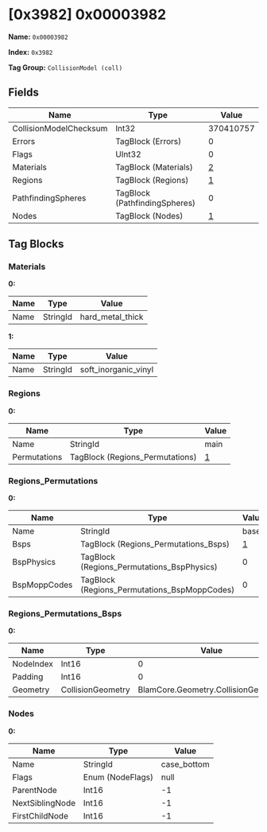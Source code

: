 # [0x3982] 0x00003982

**Name:** ```0x00003982```

**Index:** ```0x3982```

**Tag Group:** ```CollisionModel (coll)```

## Fields

Name	| Type	| Value
---	|---	|---	|
CollisionModelChecksum	|Int32	|370410757
Errors	|TagBlock (Errors)	|0
Flags	|UInt32	|0
Materials	|TagBlock (Materials)	|[2](#materials)
Regions	|TagBlock (Regions)	|[1](#regions)
PathfindingSpheres	|TagBlock (PathfindingSpheres)	|0
Nodes	|TagBlock (Nodes)	|[1](#nodes)


## Tag Blocks

### Materials

**0:**

Name	| Type	| Value
---	|---	|---	|
Name	|StringId	|hard_metal_thick


**1:**

Name	| Type	| Value
---	|---	|---	|
Name	|StringId	|soft_inorganic_vinyl


### Regions

**0:**

Name	| Type	| Value
---	|---	|---	|
Name	|StringId	|main
Permutations	|TagBlock (Regions_Permutations)	|[1](#regions_permutations)


### Regions_Permutations

**0:**

Name	| Type	| Value
---	|---	|---	|
Name	|StringId	|base
Bsps	|TagBlock (Regions_Permutations_Bsps)	|[1](#regions_permutations_bsps)
BspPhysics	|TagBlock (Regions_Permutations_BspPhysics)	|0
BspMoppCodes	|TagBlock (Regions_Permutations_BspMoppCodes)	|0


### Regions_Permutations_Bsps

**0:**

Name	| Type	| Value
---	|---	|---	|
NodeIndex	|Int16	|0
Padding	|Int16	|0
Geometry	|CollisionGeometry	|BlamCore.Geometry.CollisionGeometry


### Nodes

**0:**

Name	| Type	| Value
---	|---	|---	|
Name	|StringId	|case_bottom
Flags	|Enum (NodeFlags)	|null
ParentNode	|Int16	|-1
NextSiblingNode	|Int16	|-1
FirstChildNode	|Int16	|-1


